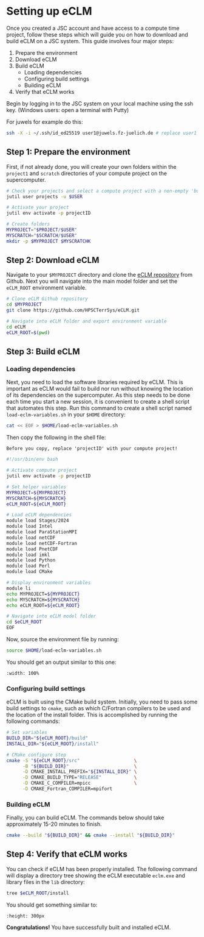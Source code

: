 # Setting up eCLM

Once you created a JSC account and have access to a compute time project, follow these steps which will guide you on how to download and build eCLM on a JSC system. This guide involves four major steps:

1. Prepare the environment
2. Download eCLM
3. Build eCLM
   - Loading dependencies
   - Configuring build settings
   - Building eCLM
4. Verify that eCLM works

Begin by logging in to the JSC system on your local machine using the ssh key.
(Windows users: open a terminal with Putty)

For juwels for example do this:

```sh
ssh -X -i ~/.ssh/id_ed25519 user1@juwels.fz-juelich.de # replace user1 with your JuDoor username!
```

## Step 1: Prepare the environment

First, if not already done, you will create your own folders within the `project1` and `scratch` directories of your compute project on the supercomputer.

```sh
# Check your projects and select a compute project with a non-empty 'budget-accounts'. Use it to replace projectID below! 
jutil user projects -u $USER

# Activate your project
jutil env activate -p projectID

# Create folders
MYPROJECT="$PROJECT/$USER"
MYSCRATCH="$SCRATCH/$USER"
mkdir -p $MYPROJECT $MYSCRATCHK
```

## Step 2: Download eCLM

Navigate to your `$MYPROJECT` directory and clone the <a href="https://github.com/HPSCTerrSys/eCLM" target="_blank">eCLM repository</a> from Github. Next you will navigate into the main model folder and set the `eCLM_ROOT` environment variable.

```sh
# Clone eCLM Github repository
cd $MYPROJECT
git clone https://github.com/HPSCTerrSys/eCLM.git

# Navigate into eCLM folder and export environment variable
cd eCLM
eCLM_ROOT=$(pwd)
```
## Step 3: Build eCLM

### Loading dependencies

Next, you need to load the software libraries required by eCLM. This is important as eCLM would fail to build nor run without knowing the location of its dependencies on the supercomputer. As this step needs to be done each time you start a new session, it is convenient to create a shell script that automates this step. Run this command to create a shell script named `load-eclm-variables.sh` in your `$HOME` directory:

```sh
cat << EOF > $HOME/load-eclm-variables.sh
```

Then copy the following in the shell file:
```{attention}
Before you copy, replace 'projectID' with your compute project!
```

```sh
#!/usr/bin/env bash

# Activate compute project
jutil env activate -p projectID

# Set helper variables
MYPROJECT=${MYPROJECT}
MYSCRATCH=${MYSCRATCH}
eCLM_ROOT=${eCLM_ROOT}

# Load eCLM dependencies
module load Stages/2024
module load Intel
module load ParaStationMPI
module load netCDF
module load netCDF-Fortran
module load PnetCDF
module load imkl
module load Python
module load Perl
module load CMake

# Display environment variables
module li
echo MYPROJECT=${MYPROJECT}
echo MYSCRATCH=${MYSCRATCH}
echo eCLM_ROOT=${eCLM_ROOT}

# Navigate into eCLM model folder
cd $eCLM_ROOT
EOF
```

Now, source the environment file by running:

```sh
source $HOME/load-eclm-variables.sh
```

You should get an output similar to this one:

```{figure} ../../images/load_env.png
:width: 100%
```
<p>

### Configuring build settings

eCLM is built using the CMake build system. Initially, you need to pass some build settings to `cmake`, such as which C/Fortran compilers to be used and the location of the install folder. This is accomplished by running the following commands:

```sh
# Set variables
BUILD_DIR="${eCLM_ROOT}/build"
INSTALL_DIR="${eCLM_ROOT}/install"

# CMake configure step
cmake -S "${eCLM_ROOT}/src"                    \
      -B "${BUILD_DIR}"                        \
      -D CMAKE_INSTALL_PREFIX="${INSTALL_DIR}" \
      -D CMAKE_BUILD_TYPE="RELEASE"            \
      -D CMAKE_C_COMPILER=mpicc                \
      -D CMAKE_Fortran_COMPILER=mpifort
```

### Building eCLM

Finally, you can build eCLM. The commands below should take approximately 15-20 minutes to finish.

```sh
cmake --build "${BUILD_DIR}" && cmake --install "${BUILD_DIR}"
```

## Step 4: Verify that eCLM works

You can check if eCLM has been properly installed. The following command will display a directory tree showing the eCLM executable `eclm.exe` and library files in the `lib` directory:

```sh
tree $eCLM_ROOT/install
```
You should get something similar to:

```{figure} ../../images/eclm_build.png
:height: 300px
```
<p>

**Congratulations!** You have successfully built and installed eCLM.